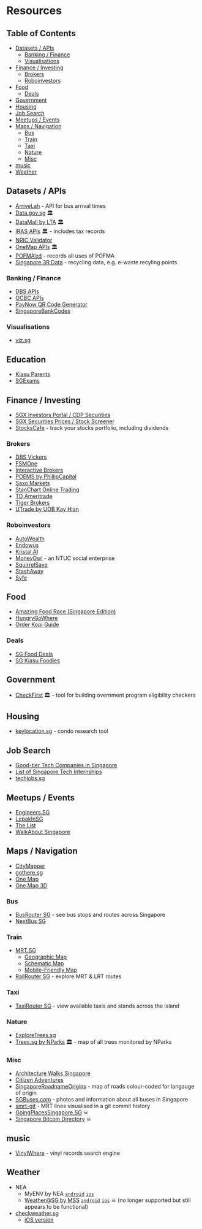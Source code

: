 # Resources

<!-- omit in toc -->
## Table of Contents

- [Datasets / APIs](#datasets--apis)
  - [Banking / Finance](#banking--finance)
  - [Visualisations](#visualisations)
- [Finance / Investing](#finance--investing)
  - [Brokers](#brokers)
  - [Roboinvestors](#roboinvestors)
- [Food](#food)
  - [Deals](#deals)
- [Government](#government)
- [Housing](#housing)
- [Job Search](#job-search)
- [Meetups / Events](#meetups--events)
- [Maps / Navigation](#maps--navigation)
  - [Bus](#bus)
  - [Train](#train)
  - [Taxi](#taxi)
  - [Nature](#nature)
  - [Misc](#misc)
- [music](#music)
- [Weather](#weather)

## Datasets / APIs

- [ArriveLah](https://github.com/cheeaun/arrivelah) - API for bus arrival times
- [Data.gov.sg](https://data.gov.sg) 🏛️
- [DataMall by LTA](https://datamall.lta.gov.sg/content/datamall/en.html) 🏛️
- [IRAS APIs](https://apiservices.iras.gov.sg/iras/devportal/) 🏛️ - includes tax records
- [NRIC Validator](https://github.com/mech/validator-nric)
- [OneMap APIs](https://www.onemap.gov.sg/docs/) 🏛️
- [POFMA’ed](https://pofmaed.com) - records all uses of POFMA
- [Singapore 3R Data](https://flatgithub.com/cheeaun/sg3rdata) - recycling data, e.g. e-waste recyling points

### Banking / Finance

- [DBS APIs](https://www.dbs.com/developers/#/documentation/32)
- [OCBC APIs](https://api.ocbc.com/store/OCBC/apis)
- [PayNow QR Code Generator](https://github.com/ThunderQuoteTeam/PaynowQR)
- [SingaporeBankCodes](https://github.com/sherwyngoh/SingaporeBankCodes)

### Visualisations

- [viz.sg](https://viz.sg)

## Education

- [Kiasu Parents](https://www.kiasuparents.com/kiasu)
- [SGExams](https://exams.sg)

## Finance / Investing

- [SGX Investors Portal / CDP Securities](https://investors.sgx.com)
- [SGX Securities Prices / Stock Screener](https://www.sgx.com/securities/securities-prices)
- [StocksCafe](https://stocks.cafe) - track your stocks portfolio, including dividends

### Brokers

- [DBS Vickers](https://www.dbsvonline.com)
- [FSMOne](https://secure.fundsupermart.com)
- [Interactive Brokers](https://www.interactivebrokers.com.sg)
- [POEMS by PhillipCapital](https://www.poems.com.sg)
- [Saxo Markets](https://www.home.saxo/en-sg)
- [StanChart Online Trading](https://www.sc.com/sg/wealth/investment/online-trading/)
- [TD Ameritrade](https://www.tdameritrade.com.sg)
- [Tiger Brokers](https://www.tigerbrokers.com.sg)
- [UTrade by UOB Kay Hian](https://www.utrade.com.sg)

### Roboinvestors

- [AutoWealth](https://www.autowealth.sg)
- [Endowus](https://endowus.com)
- [Kristal.AI](https://kristal.ai)
- [MoneyOwl](https://www.moneyowl.com.sg) - an NTUC social enterprise
- [SquirrelSave](https://squirrelsave.com.sg)
- [StashAway](https://www.stashaway.sg)
- [Syfe](https://www.syfe.com)

## Food

- [Amazing Food Race (Singapore Edition)](https://app.gametize.com/project/33)
- [HungryGoWhere](https://www.hungrygowhere.com)
- [Order Kopi Guide](https://kopi.guide)

### Deals

- [SG Food Deals](https://t.me/sgfooddeals)
- [SG Kiasu Foodies](https://t.me/kiasufoodies)

## Government

- [CheckFirst](https://www.checkfirst.gov.sg) 🏛️ - tool for building overnment program eligibility checkers

## Housing

- [keylocation.sg](https://keylocation.sg) - condo research tool

## Job Search

- [Good-tier Tech Companies in Singapore](https://github.com/Nasdin/Good-Tech-Companies-Singapore)
- [List of Singapore Tech Internships](https://github.com/sushinoya/singapore-tech-internships)
- [techjobs.sg](https://techjobs.sg)

## Meetups / Events

- [Engineers.SG](https://engineers.sg)
- [LepakInSG](https://lepakinsg.wordpress.com)
- [The List](http://www.thelist.asia)
- [WalkAbout Singapore](http://www.walkabout.sg)


## Maps / Navigation

- [CityMapper](https://citymapper.com/singapore/apps)
- [gothere.sg](https://gothere.sg/maps)
- [One Map](https://www.onemap.gov.sg)
- [One Map 3D](https://www.onemap3d.gov.sg)

### Bus

- [BusRouter SG](https://busrouter.sg) - see bus stops and routes across Singapore
- [NextBus SG](https://github.com/ninest/NextBusSG)

### Train

- [MRT.SG](https://mrt.sg)
  - [Geographic Map](https://mrt.sg/map)
  - [Schematic Map](https://mrt.sg/map/schematic)
  - [Mobile-Friendly Map](https://mrt.sg/mrt-lines)
- [RailRouter SG](https://railrouter.sg) - explore MRT & LRT routes

### Taxi

- [TaxiRouter SG](https://taxirouter.sg) - view available taxis and stands across the island

### Nature

- [ExploreTrees.sg](https://exploretrees.sg)
- [Trees.sg by NParks](https://www.nparks.gov.sg/treessg) 🏛️ - map of all trees monitored by NParks

### Misc

- [Architecture Walks Singapore](http://www.archiwalks.com)
- [Citizen Adventures](https://www.citizenadventures.com)
- [SingaporeRoadnameOrigins](https://github.com/michelleful/SingaporeRoadnameOrigins) - map of roads colour-coded for langauge of origin
- [SGBuses.com](https://www.sgbuses.com) - photos and information about all buses in Singapore
- [smrt-git](https://github.com/yangshun/smrt-git) - MRT lines visualised in a git commit history
- [GoingPlacesSingapore.SG](http://goingplacessingapore.sg) ☠
- [Singapore Bitcoin Directory](https://github.com/weilu/singapore-bitcoin-directory) ☠

## music

- [VinylWhere](https://vinylwhere.netlify.app) - vinyl records search engine

## Weather

- NEA
  - MyENV by NEA [`android`](https://play.google.com/store/apps/details?id=sg.gov.nea) [`ios`](https://itunes.apple.com/sg/app/myenv/id444435182)
  - [Weather@SG by MSS](http://www.weather.gov.sg/home/) [`android`](https://play.google.com/store/apps/details?id=sg.gov.weather.weatheratsg.production) [`ios`](https://apps.apple.com/sg/app/weather-sg/id1091263497) ☠ (no longer supported but still appears to be functional)
- [checkweather.sg](https://checkweather.sg)
  - [iOS version](https://apps.apple.com/app/check-weather-sg/id1510170224)

